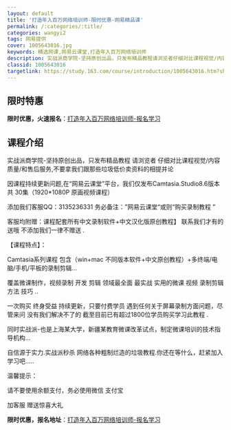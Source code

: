 ```yaml
---
layout: default
title: '打造年入百万网络培训师-限时优惠-网易精品课'
permalink: /:categories/:title/
categories: wangyi2
tags: 网易提供
cover: 1005643016.jpg
keywords: 精选网课,网易云课堂,打造年入百万网络培训师
description: 实战派商学院-坚持原创出品，只发布精品教程请浏览者仔细对比课程视觉/内容质量/和售后服务,不要拿我们跟那些垃圾低价卖资料
classid: 1005643016
targetlink: https://study.163.com/course/introduction/1005643016.htm?share=1&shareId=1025206652&utm_campaign=share&utm_medium=iphoneShare&utm_source=&utm_u=1025206652
---
```


## 限时特惠

**限时优惠，火速报名**：[打造年入百万网络培训师-报名学习](https://study.163.com/course/introduction/1005643016.htm?share=1&shareId=1025206652&utm_campaign=share&utm_medium=iphoneShare&utm_source=&utm_u=1025206652)

## 课程介绍

实战派商学院-坚持原创出品，只发布精品教程   请浏览者 仔细对比课程视觉/内容质量/和售后服务,不要拿我们跟那些垃圾低价卖资料的相提并论

因课程持续更新问题,在“网易云课堂”平台，我们仅发布Camtasia.Studio8.6版本共 30集（1920*1080P 原画视频课程） 

添加我们客服QQ：3135236331 务必备注：”网易云课堂“或则“购买录制教程 ” 

客服均附赠：课程配套所有中文录制软件+中文汉化版原创教程】 联系我们才有的送哦  不添加我们一律不赠送 .

【课程特点】：

Camtasia系列课程 包含（win+mac 不同版本软件+中文原创教程）+多终端/电脑/手机/平板的录制剪辑...

覆盖微课制作，视频录制 开发 剪辑 领域最全面 最实战 实用的微课 视频 录制剪辑 方法 技巧 ..

一次购买  终身受益  持续更新，只要付费学员 遇到任何关于屏幕录制方面问题，尽管来问 没有我们解决不了的 截至目前已有超过1800位学员购买学习此教程 .

同时实战派-也是上海某大学，新疆某教育微课改革试点，制定微课培训的技术指导机构...

自信源于实力.实战派秒杀 网络各种粗制烂造的垃圾教程.你还在等什么，赶紧加入学习吧.....

温馨提示： 

请不要使用余额支付，务必使用微信 支付宝

加客服  赠送惊喜大礼

**限时优惠，报名地址**：[打造年入百万网络培训师-报名学习](https://study.163.com/course/introduction/1005643016.htm?share=1&shareId=1025206652&utm_campaign=share&utm_medium=iphoneShare&utm_source=&utm_u=1025206652)

